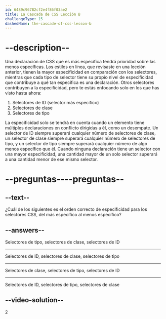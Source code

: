 ```yaml
---
id: 6489c96782cf2e4f86f03ae2
title: La Cascada de CSS Lección B
challengeType: 15
dashedName: the-cascade-of-css-lesson-b
---
```


# --description--

Una declaración de CSS que es más específica tendrá prioridad sobre las menos específicas. Los estilos en línea, que revisaste en una lección anterior, tienen la mayor especificidad en comparación con los selectores, mientras que cada tipo de selector tiene su propio nivel de especificidad que contribuye a qué tan específica es una declaración. Otros selectores contribuyen a la especificidad, pero te estás enfocando solo en los que has visto hasta ahora:

1. Selectores de ID (selector más específico)
2. Selectores de clase
3. Selectores de tipo

La especificidad solo se tendrá en cuenta cuando un elemento tiene múltiples declaraciones en conflicto dirigidas a él, como un desempate. Un selector de ID siempre superará cualquier número de selectores de clase, un selector de clase siempre superará cualquier número de selectores de tipo, y un selector de tipo siempre superará cualquier número de algo menos específico que él. Cuando ninguna declaración tiene un selector con una mayor especificidad, una cantidad mayor de un solo selector superará a una cantidad menor de ese mismo selector.

# --preguntas----preguntas--

## --text--

¿Cuál de los siguientes es el orden correcto de especificidad para los selectores CSS, del más específico al menos específico?

## --answers--

Selectores de tipo, selectores de clase, selectores de ID

---

Selectores de ID, selectores de clase, selectores de tipo

---

Selectores de clase, selectores de tipo, selectores de ID

---

Selectores de ID, selectores de tipo, selectores de clase

## --video-solution--

2
